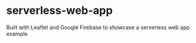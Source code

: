 # serverless-web-app
Built with Leaflet and Google Firebase to showcase a serverless web app example
